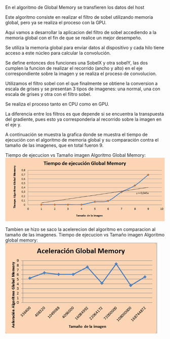 En el algoritmo de Global Memory se transfieren los datos del host

Este algoritmo consiste en realizar el filtro de sobel
utilizando memoria global, pero ya se realiza el proceso con la GPU.


Aqui vamos a desarrollar la aplicacion del filtro de sobel accediendo a la memoria global 
con el fin de que se realice un mejor desempeño.

Se utiliza la memoria global para enviar datos al dispositivo y cada hilo tiene acceso a este núcleo para calcular la convolución.

Se define entonces dos funciones una SobelX y otra sobelY, las dos cumplen la funcion de realizar el recorrido (ancho y alto)
en el eje correspondiente sobre la imagen y se realiza el proceso de convolucion.

Utilizamos el filtro sobel con el que finalmente se obtiene la conversion a escala de grises y se presentan
3 tipos de imagenes: una normal, una con escala de grises y otra con el filtro sobel.

Se realiza el proceso tanto en CPU como en GPU.

La diferencia entre los filtros es que depende si se encuentra la transpuesta del gradiente,
pues esto ya corresponderia al recorrido sobre la imagen en el eje y.

A continuación se muestra la grafica donde se muestra el tiempo de ejecución con el algoritmo de memoria global y su comparación contra el tamaño de las imagenes, que en total fueron 9.

Tiempo de ejecucion vs Tamaño imagen Algoritmo Global Memory: 
![alt text](https://github.com/Diana0205/HPC/blob/master/Entrega2/GlobalMem/TEGM.png "Logo Title Text 1")


Tambien se hizo se saco la acelerecion del algoritmo en comparacion al tamaño de las imagenes. Tiempo de ejecucion vs Tamaño imagen Algoritmo global memory:
![alt text](https://github.com/Diana0205/HPC/blob/master/Entrega2/GlobalMem/Aceleracio%20%20globlal%20memory.png "Logo Title Text 1")

